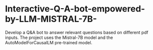 # Interactive-Q-A-bot-empowered-by-LLM-MISTRAL-7B-
Develop a Q&amp;A bot to answer relevant questions based on different pdf inputs. The project uses the Mistral-7B model and the AutoModelForCausalLM pre-trained model.
